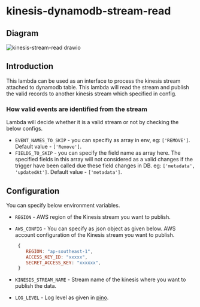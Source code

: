 # kinesis-dynamodb-stream-read

## Diagram

![kinesis-stream-read drawio](https://user-images.githubusercontent.com/79896922/194529244-044a8b0e-2e2a-4da7-b86d-3e86458938e5.png)


## Introduction

This lambda can be used as an interface to process the kinesis stream attached to dynamodb table. This lambda will read the stream and publish the valid records to another kinesis stream which specified in config.

### How valid events are identified from the stream

Lambda will decide whether it is a valid stream or not by checking the below configs.

- `EVENT_NAMES_TO_SKIP` - you can specifiy as array in env, eg: `['REMOVE']`. Default value - `['Remove']`.
- `FIELDS_TO_SKIP` - you can specify the field name as array here. The specified fields in this array will not considered as a valid changes if the trigger have been called due these field changes in DB. eg: `['metadata', 'updatedAt']`. Default value - `['metadata']`.


## Configuration

You can specify below environment variables.

- `REGION` - AWS region of the Kinesis stream you want to publish.
- `AWS_CONFIG` - You can specify as json object as given below. AWS account configuration of the Kinesis stream you want to publish.
  
  ```js
   {
      REGION: "ap-southeast-1",
      ACCESS_KEY_ID: "xxxxx",
      SECRET_ACCESS_KEY: "xxxxxx",
   }
  ```
- `KINESIS_STREAM_NAME` - Stream name of the kinesis where you want to publish the data.
- `LOG_LEVEL` - Log level as given in [pino](https://www.npmjs.com/package/pino).
